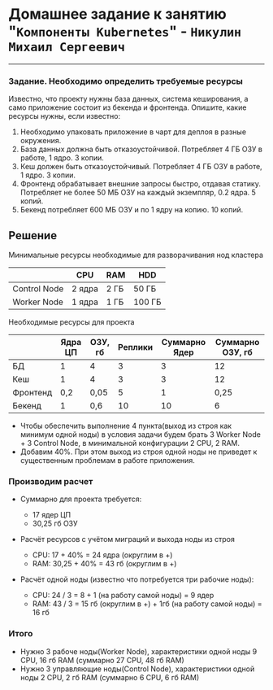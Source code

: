 # Домашнее задание к занятию "`Компоненты Kubernetes`" - `Никулин Михаил Сергеевич`



---

### Задание. Необходимо определить требуемые ресурсы
Известно, что проекту нужны база данных, система кеширования, а само приложение состоит из бекенда и фронтенда. Опишите, какие ресурсы нужны, если известно:

1. Необходимо упаковать приложение в чарт для деплоя в разные окружения. 
2. База данных должна быть отказоустойчивой. Потребляет 4 ГБ ОЗУ в работе, 1 ядро. 3 копии. 
3. Кеш должен быть отказоустойчивый. Потребляет 4 ГБ ОЗУ в работе, 1 ядро. 3 копии. 
4. Фронтенд обрабатывает внешние запросы быстро, отдавая статику. Потребляет не более 50 МБ ОЗУ на каждый экземпляр, 0.2 ядра. 5 копий. 
5. Бекенд потребляет 600 МБ ОЗУ и по 1 ядру на копию. 10 копий.

## Решение

Минимальные ресурсы необходимые для разворачивания нод кластера

|              | CPU       | RAM      | HDD     |
|--------------| --------- | -------- | ------- |
| Control Node |   2 ядра  |     2 ГБ | 50 ГБ   |
| Worker Node  |   1 ядра  |     1 ГБ | 100 ГБ  |

Необходимые ресурсы для проекта

|          | Ядра ЦП | ОЗУ, гб | Реплики | Суммарно Ядер | Суммарно ОЗУ, гб |
|----------|---------|---------|---------|---------------|------------------|
| БД       | 1       | 4       | 3       | 3             | 12               |
| Кеш      | 1       | 4       | 3       | 3             | 12               |
| Фронтенд | 0,2     | 0,05    | 5       | 1             | 0,25             |
| Бекенд   | 1       | 0,6     | 10      | 10            | 6                |


- Чтобы обеспечить выполнение 4 пункта(выход из строя как минимум одной ноды) в условия задачи будем брать 3 Worker Node + 3 Control Node, в минимальной конфигурации 2 CPU, 2 RAM.
- Добавим 40%. При этом выход из строя одной ноды не приведет к существенным проблемам в работе приложения.

### Производим расчет

- Суммарно для проекта требуется:
  - 17 ядер ЦП
  - 30,25 гб ОЗУ

- Расчёт ресурсов с учётом миграций и выхода ноды из строя
  - CPU: 17 + 40% = 24 ядра (округлим в +)
  - RAM: 30,25 + 40% = 43 гб (округлим в +)

- Расчёт одной ноды (известно что потребуется три рабочие ноды):
  - CPU: 24 / 3 = 8 + 1 (на работу самой ноды) = 9 ядер 
  - RAM: 43 / 3 = 15 гб (округлим в +) + 1гб (на работу самой ноды) = 16 гб

### Итого
 - Нужно 3 рабоче ноды(Worker Node), характеристики одной ноды 9 CPU, 16 гб RAM (суммарно 27 CPU, 48 гб RAM)
 - Нужно 3 управляющие ноды(Control Node), характеристики одной ноды 2 CPU, 2 гб RAM (суммарно 6 CPU, 6 гб RAM)


